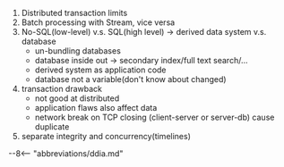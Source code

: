1. Distributed transaction limits
2. Batch processing with Stream, vice versa
3. No-SQL(low-level) v.s. SQL(high level) -> derived data system v.s. database
    - un-bundling databases
    - database inside out -> secondary index/full text search/...
    - derived system as application code
    - database not a variable(don't know about changed)
4. transaction drawback
    - not good at distributed
    - application flaws also affect data
    - network break on TCP closing (client-server or server-db) cause duplicate
5. separate integrity and concurrency(timelines)

--8<-- "abbreviations/ddia.md"
